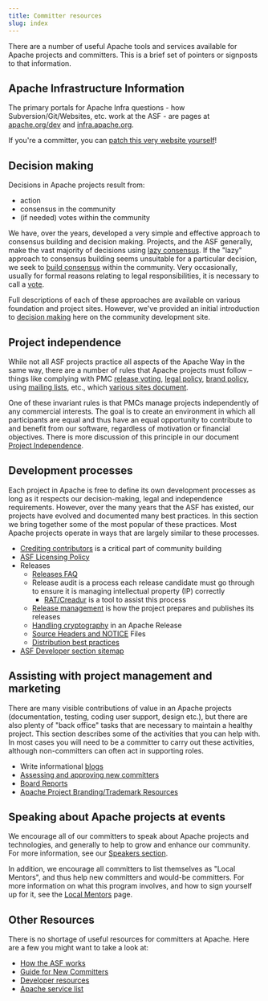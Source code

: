 ```yaml
---
title: Committer resources
slug: index
---
```


There are a number of useful Apache tools and services available for Apache projects
 and committers.  This is a brief set of pointers or signposts to that information.

## Apache Infrastructure Information

The primary portals for Apache Infra questions - how Subversion/Git/Websites, etc. work at the ASF - are pages at <a href="https://www.apache.org/dev/" target="_blank">apache.org/dev</a> and <a href="https://www.infra.apache.org" target="_blank">infra.apache.org</a>.

If you're a committer, you can [patch this very website yourself][2]!

## Decision making

Decisions in Apache projects result from:

  - action
  - consensus in the community 
  - (if needed) votes within the community

We have, over the years, developed a very simple and effective approach to 
consensus building and decision making. Projects, and the ASF generally, make the vast majority of decisions
using [lazy consensus][3]. If the "lazy" approach to consensus building seems
unsuitable for a particular decision, we seek to [build consensus][4] within
the community. Very occasionally, usually for formal reasons relating to legal 
responsibilities, it is necessary to call a [vote][5].

Full descriptions of each of these approaches are available on various foundation 
and project sites. However, we've provided an initial introduction to [decision
making][6] here on the community development site.

## Project independence

While not all ASF projects practice all aspects of the Apache Way in the same way, there are a number of rules that Apache 
projects must follow – things like complying with PMC 
[release voting][7], [legal policy][8], [brand policy][9], 
using [mailing lists][10], etc., which [various sites document][11]. 

One of these invariant rules is that PMCs manage projects
independently of any commercial interests. The goal is to create an 
environment in which all participants are equal and thus have an equal
opportunity to contribute to and benefit from our software, regardless
of motivation or financial objectives. There is more discussion of this principle
in our document [Project Independence][12].

<a name="Index-Assistingwithprojectmanagement"></a>

## Development processes

Each project in Apache is free to define its own development processes as 
long as it respects our decision-making, legal and independence requirements.
However, over the many years that the ASF has existed, our projects have evolved and documented many best practices. In this section we 
bring together some of the most popular of these practices. Most Apache projects
operate in ways that are largely similar to these processes.

  * [Crediting contributors][13] is a critical part of community building
  * [ASF Licensing Policy][14]
  * Releases
    * [Releases FAQ][15]
    * Release audit is a process each release candidate must go through to ensure it is managing intellectual property (IP) correctly
      * [RAT/Creadur][16] is a tool to assist this process
    * [Release management][17] is how the project prepares and publishes its releases
    * [Handling cryptography][18] in an Apache Release
    * [Source Headers and NOTICE][19] Files
    * [Distribution best practices][20]
  * [ASF Developer section sitemap][21]

## Assisting with project management and marketing

There are many visible contributions of value in an Apache projects
(documentation, testing, coding user support, design etc.), but there are
also plenty of "back office" tasks that are necessary to maintain a healthy
project. This section describes some of the activities that you can help
with. In most cases you will need to be a committer to carry out these
activities, although non-committers can often act in supporting roles.

 * Write informational [blogs][22]
 * [Assessing and approving new committers](/newcommitter.html)
 * [Board Reports](/boardreport.html)
 * [Apache Project Branding/Trademark Resources](https://www.apache.org/foundation/marks/resources)

## Speaking about Apache projects at events

We encourage all of our committers to speak about Apache projects and 
technologies, and generally to help to grow and enhance our community.
For more information, see our 
[Speakers section](/speakers/).

In addition, we encourage all committers to list themselves as
"Local Mentors", and thus help new committers
and would-be committers. For more information on what this program involves,
and how to sign yourself up for it, see the 
[Local Mentors](/localmentors.html) page.

## Other Resources

There is no shortage of useful resources for committers at Apache. Here are a few you might want to take a look at:

  - [How the ASF works][23]
  - [Guide for New Committers][24]
  - [Developer resources][25]
  - [Apache service list][26]


  [1]: https://www.apache.org/dev/
  [2]: /newbiefaq.html#websitecms
  [3]: /committers/lazyConsensus.html
  [4]: /committers/consensusBuilding.html
  [5]: /committes/voting.html
  [6]: /committers/decisionMaking.html
  [7]: https://www.apache.org/legal/release-policy.html
  [8]: https://www.apache.org/legal/
  [9]: https://www.apache.org/foundation/marks/
  [10]: https://www.apache.org/dev/#mail
  [11]: https://blogs.apache.org/comdev/entry/what_makes_apache_projects_different
  [12]: /projectIndependence.html
  [13]: https://subversion.apache.org/docs/community-guide/conventions.html#crediting
  [14]: https://www.apache.org/legal/resolved.html
  [15]: https://www.apache.org/legal/release-policy.html
  [16]: https://incubator.apache.org/rat/
  [17]: https://sling.apache.org/site/release-management.html
  [18]: https://infra.apache.org/crypto.html
  [19]: https://www.apache.org/legal/src-headers.html
  [20]: https://incubator.apache.org/guides/releasemanagement.html#distribution-best-practice
  [21]: https://www.apache.org/dev/
  [22]: https://infra.apache.org/project-blogs
  [23]: https://www.apache.org/foundation/how-it-works.html
  [24]: https://infra.apache.org/new-committers-guide.html
  [25]: https://www.apache.org/dev
  [26]: https://infra.apache.org/services.html
